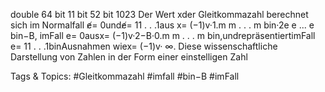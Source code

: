 double 64 bit 11 bit 52 bit 1023
Der Wert xder Gleitkommazahl berechnet sich im Normalfall e̸= 0unde̸= 11 . . .1aus
x= (−1)v·1.m m . . . m bin·2e e ... e bin−B,
imFall e= 0ausx= (−1)v·2−B·0.m m . . . m bin,undrepräsentiertimFall e= 11 . . .1binAusnahmen
wiex= (−1)v· ∞. Diese wissenschaftliche Darstellung von Zahlen in der Form einer einstelligen Zahl

   Tags & Topics:
   #Gleitkommazahl
   #imfall
   #bin−B
   #imFall